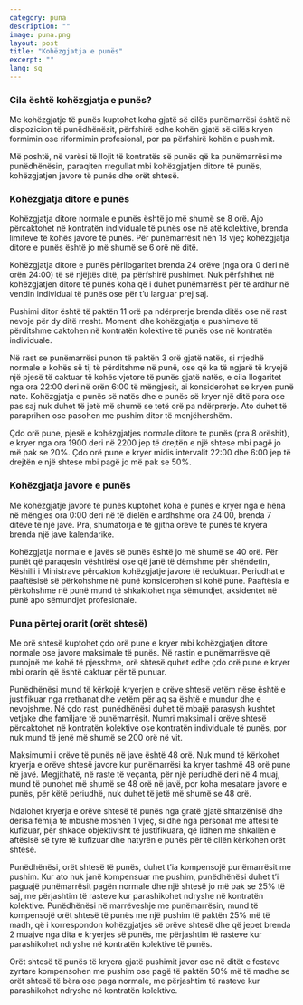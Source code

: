 ```yaml
---
category: puna
description: ""
image: puna.png
layout: post
title: "Kohëzgjatja e punës"
excerpt: ""
lang: sq
---
```

<script>
var data = { topics: [
  {
    title: "Cila është kohëzgjatja e punës?",
    text: function(){ return $("#part1").html(); }
  },
  {
    title: "Kohëzgjatja ditore e punës",
    text: function(){ return $("#part2").html(); }
  },
  {
    title: "Kohëzgjatja javore e punës",
    text: function(){ return $("#part3").html(); }
  },
  {
    title: "Puna përtej orarit (orët shtesë)",
    text: function(){ return $("#part4").html(); }
  }
]};
</script>

<div id="part1" class="hidden">
<h3>Cila është kohëzgjatja e punës?</h3>
<p>Me kohëzgjatje të punës kuptohet koha gjatë së cilës punëmarrësi është në dispozicion të punëdhënësit, përfshirë edhe kohën gjatë së cilës kryen formimin ose riformimin profesional, por pa përfshirë kohën e pushimit.</p>
<p>Më poshtë, në varësi të llojit të kontratës së punës që ka punëmarrësi me punëdhënësin, paraqiten rregullat mbi kohëzgjatjen ditore të punës, kohëzgjatjen javore të punës dhe orët shtesë.</p>
</div>

<div id="part2" class="hidden">
<h3>Kohëzgjatja ditore e punës</h3>
<p>Kohëzgjatja ditore normale e punës është jo më shumë se 8 orë. Ajo  përcaktohet në kontratën individuale të punës ose në atë kolektive, brenda limiteve të kohës javore të punës. Për punëmarrësit nën 18 vjeç kohëzgjatja ditore e punës është jo më shumë se 6 orë në ditë.</p>
<p>Kohëzgjatja ditore e punës përllogaritet brenda 24 orëve (nga ora 0 deri në orën 24:00) të së njëjtës ditë, pa përfshirë pushimet. Nuk përfshihet në kohëzgjatjen ditore të punës koha që i duhet punëmarrësit për të ardhur në vendin individual të punës ose për t’u larguar prej saj.</p>
<p>Pushimi ditor është të paktën 11 orë pa ndërprerje brenda ditës ose në rast nevoje për dy ditë rresht. Momenti dhe kohëzgjatja e pushimeve të përditshme caktohen në kontratën kolektive të punës ose në kontratën individuale.</p>
<p>Në rast se punëmarrësi punon të paktën 3 orë gjatë natës, si rrjedhë normale e kohës së tij të përditshme në punë, ose që ka të ngjarë të kryejë një pjesë të caktuar të kohës vjetore të punës  gjatë natës, e cila llogaritet nga ora 22:00 deri në orën 6:00 të mëngjesit, ai konsiderohet se  kryen punë nate. Kohëzgjatja e punës së natës dhe e punës së kryer një ditë para ose pas saj nuk duhet të jetë më shumë se tetë orë pa ndërprerje. Ato duhet të paraprihen ose pasohen me pushim ditor të menjëhershëm. </p>
<p>Çdo orë pune, pjesë e kohëzgjatjes normale ditore te punës (pra 8 orëshit), e kryer nga ora 1900 deri në 2200 jep të drejtën e një shtese mbi pagë jo më pak se 20%. Çdo orë pune e kryer midis intervalit 22:00 dhe 6:00 jep të drejtën e një shtese mbi pagë jo më pak se 50%.</p>
</div>

<div id="part3" class="hidden">
<h3>Kohëzgjatja javore e punës</h3>
<p>Me kohëzgjatje javore të punës kuptohet koha e punës e kryer nga e hëna në mëngjes ora 0:00 deri në të dielën e ardhshme ora 24:00, brenda 7 ditëve të një jave. Pra, shumatorja e të gjitha orëve të punës të kryera brenda një jave kalendarike.</p>
<p>Kohëzgjatja normale e javës së punës është jo më shumë se 40 orë. Për punët që paraqesin vështirësi ose që janë të dëmshme për shëndetin, Këshilli i Ministrave përcakton kohëzgjatje javore të reduktuar. Periudhat e paaftësisë së përkohshme në punë konsiderohen si kohë pune. Paaftësia e përkohshme në punë mund të shkaktohet nga sëmundjet, aksidentet në punë apo sëmundjet profesionale.</p>
</div>

<div id="part4" class="hidden">
<h3>Puna përtej orarit (orët shtesë)</h3>
<p>Me orë shtesë kuptohet çdo orë pune e kryer mbi kohëzgjatjen ditore normale ose javore maksimale të punës. Në rastin e punëmarrësve që punojnë me kohë të pjesshme, orë shtesë quhet edhe çdo orë pune e kryer mbi orarin që është caktuar për të punuar.</p>
<p>Punëdhënësi mund të kërkojë kryerjen e orëve shtesë vetëm nëse është e justifikuar nga rrethanat dhe vetëm për aq sa është e mundur dhe e nevojshme. Në çdo rast, punëdhënësi duhet të mbajë parasysh kushtet vetjake dhe familjare të punëmarrësit. Numri maksimal i orëve shtesë përcaktohet në kontratën kolektive ose kontratën individuale të punës, por nuk mund të jenë më shumë se 200 orë në vit.</p>
<p>Maksimumi i orëve të punës në jave është 48 orë. Nuk mund të kërkohet kryerja e orëve shtesë javore kur punëmarrësi ka kryer tashmë 48 orë pune në javë. Megjithatë, në raste të veçanta, për një periudhë deri në 4 muaj, mund të punohet më shumë se 48 orë në javë, por koha mesatare javore e punës, për këtë periudhë, nuk duhet të jetë më shumë se 48 orë.</p>
<p>Ndalohet kryerja e orëve shtesë të punës nga gratë gjatë shtatzënisë dhe derisa fëmija të mbushë moshën 1 vjeç, si dhe nga personat me aftësi të kufizuar, për shkaqe objektivisht të justifikuara, që lidhen me shkallën e aftësisë së tyre të kufizuar dhe natyrën e punës për të cilën kërkohen orët shtesë.</p>
<p>Punëdhënësi, orët shtesë të punës, duhet t’ia kompensojë punëmarrësit me pushim. Kur ato nuk janë kompensuar me pushim, punëdhënësi duhet t’i paguajë punëmarrësit pagën normale dhe një shtesë jo më pak se 25% të saj, me përjashtim të rasteve kur parashikohet ndryshe në kontratën kolektive. Punëdhënësi në marrëveshje me punëmarrësin, mund të kompensojë orët shtesë të punës me një pushim të paktën 25% më të madh, që i korrespondon kohëzgjatjes së orëve shtesë dhe që jepet brenda 2 muajve nga dita e kryerjes së punës, me përjashtim të rasteve kur parashikohet ndryshe në kontratën kolektive të punës. </p>
<p>Orët shtesë të punës të kryera gjatë pushimit javor ose në ditët e festave zyrtare kompensohen me pushim ose pagë të paktën 50% më të madhe se orët shtesë të bëra ose paga normale, me përjashtim të rasteve kur parashikohet ndryshe në kontratën kolektive.</p>
</div>

<div class="post-content"></div>
